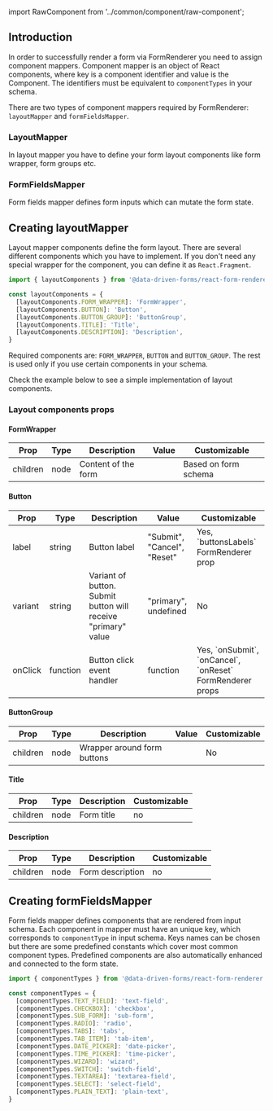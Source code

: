 import RawComponent from '../common/component/raw-component';

## Introduction

In order to successfully render a form via FormRenderer you need to assign component mappers. Component mapper is an object of React components,
where key is a component identifier and value is the Component. The identifiers must be equivalent to `componentTypes` in your schema.

There are two types of component mappers required by FormRenderer: `layoutMapper` and `formFieldsMapper`.


### LayoutMapper
In layout mapper you have to define your form layout components like form wrapper, form groups etc.


### FormFieldsMapper
Form fields mapper defines form inputs which can mutate the form state.

## Creating layoutMapper

Layout mapper components define the form layout. There are several different components which you have to implement. If you don't need
any special wrapper for the component, you can define it as `React.Fragment`.

```jsx
import { layoutComponents } from '@data-driven-forms/react-form-renderer';

const layoutComponents = {
  [layoutComponents.FORM_WRAPPER]: 'FormWrapper',
  [layoutComponents.BUTTON]: 'Button',
  [layoutComponents.BUTTON_GROUP]: 'ButtonGroup',
  [layoutComponents.TITLE]: 'Title',
  [layoutComponents.DESCRIPTION]: 'Description',
}
```

Required components are: `FORM_WRAPPER`, `BUTTON` and `BUTTON_GROUP`. The rest is used only if you use certain
components in your schema.

Check the example below to see a simple implementation of layout components.

<RawComponent source="component-mapper/layout-mapper" />

### Layout components props

#### FormWrapper
|Prop|Type|Description|Value|Customizable|
|----|----|-----------|-----|------------|
|children|node|Content of the form||Based on form schema|

#### Button
|Prop|Type|Description|Value|Customizable|
|----|----|-----------|-----|------------|
|label|string|Button label|"Submit", "Cancel", "Reset"|Yes, \`buttonsLabels\` FormRenderer prop|
|variant|string|Variant of button. Submit button will receive "primary" value |"primary", undefined|No|
|onClick|function|Button click event handler|function|Yes, \`onSubmit\`, \`onCancel\`, \`onReset\` FormRenderer props|

#### ButtonGroup
|Prop|Type|Description|Value|Customizable|
|----|----|-----------|-----|------------|
|children|node|Wrapper around form buttons||No|

#### Title
|Prop|Type|Description|Customizable|
|----|----|-----------|------------|
|children|node|Form title|no|

#### Description
|Prop|Type|Description|Customizable|
|----|----|-----------|------------|
|children|node|Form description|no|

## Creating formFieldsMapper

Form fields mapper defines components that are rendered from input schema. Each component in mapper must have an unique key,
which corresponds to `componentType` in input schema. Keys names can be chosen but there are some predefined constants
which cover most common component types. Predefined components are also automatically enhanced and connected to the form state.

```jsx
import { componentTypes } from '@data-driven-forms/react-form-renderer';

const componentTypes = {
  [componentTypes.TEXT_FIELD]: 'text-field',
  [componentTypes.CHECKBOX]: 'checkbox',
  [componentTypes.SUB_FORM]: 'sub-form',
  [componentTypes.RADIO]: 'radio',
  [componentTypes.TABS]: 'tabs',
  [componentTypes.TAB_ITEM]: 'tab-item',
  [componentTypes.DATE_PICKER]: 'date-picker',
  [componentTypes.TIME_PICKER]: 'time-picker',
  [componentTypes.WIZARD]: 'wizard',
  [componentTypes.SWITCH]: 'switch-field',
  [componentTypes.TEXTAREA]: 'textarea-field',
  [componentTypes.SELECT]: 'select-field',
  [componentTypes.PLAIN_TEXT]: 'plain-text',
}
```

<RawComponent source="component-mapper/form-fields-mapper" />
